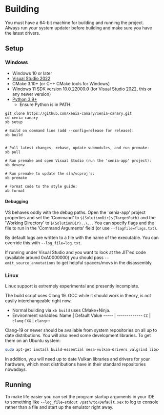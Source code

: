 # Building

You must have a 64-bit machine for building and running the project. Always
run your system updater before building and make sure you have the latest
drivers.

## Setup

### Windows

* Windows 10 or later
* [Visual Studio 2022](https://www.visualstudio.com/downloads/)
* CMake 3.10+ (or C++ CMake tools for Windows)
* Windows 11 SDK version 10.0.22000.0 (for Visual Studio 2022, this or any newer version)
* [Python 3.9+](https://www.python.org/downloads/)
  * Ensure Python is in PATH.

```
git clone https://github.com/xenia-canary/xenia-canary.git
cd xenia-canary
xb setup

# Build on command line (add --config=release for release):
xb build


# Pull latest changes, rebase, update submodules, and run premake:
xb pull

# Run premake and open Visual Studio (run the 'xenia-app' project):
xb devenv

# Run premake to update the sln/vcproj's:
xb premake

# Format code to the style guide:
xb format
```
<!--
# Remove intermediate files and build outputs (doesn't work on Linux):
xb clean

# Check for lint errors with clang-format:
xb lint

# Run the style checker on all code:
xb style

# Remove all build/ output and do a hard git reset:
xb nuke

# Runs the clang-tidy checker on all code:
xb tidy


## Testing:

# Generate tests:
xb gentests

# Run tests:
xb test

# Run GPU tests:
xb gputest


## Other:

# Generate SPIR-V binaries and header files:
xb genspirv
-->

#### Debugging

VS behaves oddly with the debug paths. Open the 'xenia-app' project properties
and set the 'Command' to `$(SolutionDir)$(TargetPath)` and the
'Working Directory' to `$(SolutionDir)..\..`. You can specify flags and
the file to run in the 'Command Arguments' field (or use `--flagfile=flags.txt`).

By default logs are written to a file with the name of the executable. You can
override this with `--log_file=log.txt`.

If running under Visual Studio and you want to look at the JIT'ed code
(available around 0xA0000000) you should pass `--emit_source_annotations` to
get helpful spacers/movs in the disassembly.

### Linux

Linux support is extremely experimental and presently incomplete.

The build script uses Clang 19. GCC while it should work in theory, is not easily
interchangeable right now.

* Normal building via `xb build` uses CMake+Ninja.
* Environment variables:
  Name  | Default Value
  ----- | -------------
  `CC`  | `clang`
  `CXX` | `clang++`

<!--* [CodeLite](https://codelite.org) is supported. `xb devenv` will generate a workspace and attempt to open it. Your distribution's version may be out of date so check their website.
* Experimental CMake generation is available to facilitate use of other IDEs such as [CLion](https://www.jetbrains.com/clion/). If `clion` is available inside `$PATH`, `xb devenv` will start it. Otherwise `build/CMakeLists.txt` needs to be generated by invoking `xb premake --devenv=cmake` manually.-->

Clang-19 or newer should be available from system repositories on all up to date distributions.
You will also need some development libraries. To get them on an Ubuntu system:

```sh
sudo apt-get install build-essential mesa-vulkan-drivers valgrind libc++-dev libc++abi-dev libgtk-3-dev liblz4-dev libsdl2-dev libvulkan-dev libx11-xcb-dev clang-19 llvm-19 ninja-build
```

In addition, you will need up to date Vulkan libraries and drivers for your hardware, which most distributions have in their standard repositories nowadays.

## Running

To make life easier you can set the program startup arguments in your IDE to something like `--log_file=stdout /path/to/Default.xex` to log to console rather than a file and start up the emulator right away.
